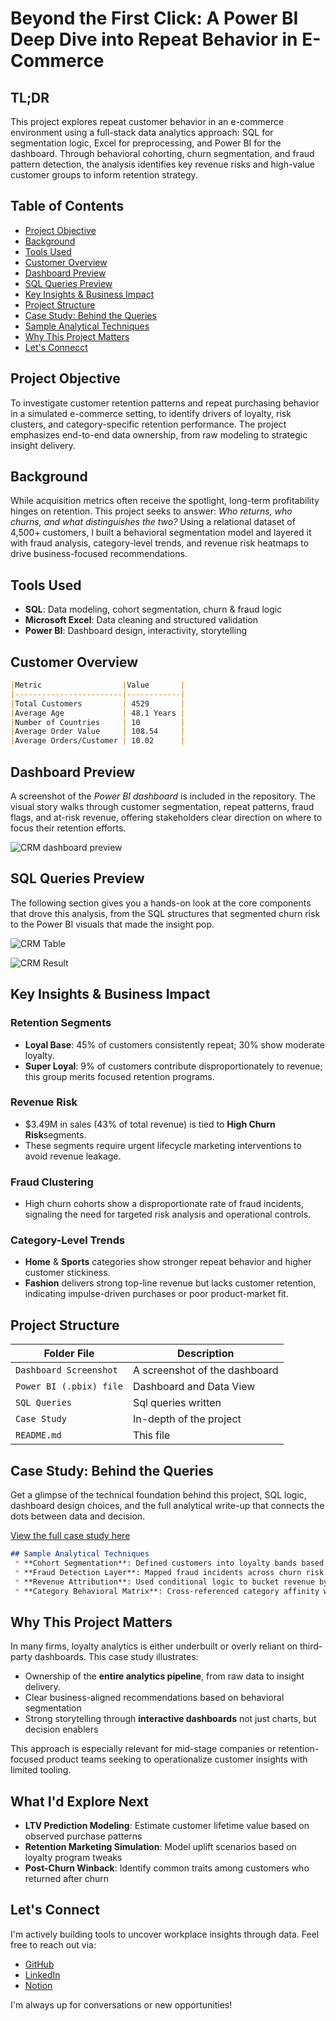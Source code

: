 # Beyond the First Click: A Power BI Deep Dive into Repeat Behavior in E-Commerce

## TL;DR
This project explores repeat customer behavior in an e-commerce environment using a full-stack data analytics approach: SQL for segmentation logic, Excel for preprocessing, and Power BI for the dashboard. Through behavioral cohorting, churn segmentation, and fraud pattern detection, the analysis identifies key revenue risks and high-value customer groups to inform retention strategy.

## Table of Contents
 * [Project Objective](#project-objective)
 * [Background](#background)
 * [Tools Used](#tools-used)
 * [Customer Overview](#customer-overview)
 * [Dashboard Preview](#dashboard-preview)
 * [SQL Queries Preview](#sql-queries-preview)
 * [Key Insights & Business Impact](#key-insights--business-impact)
 * [Project Structure](#project-structure)
 * [Case Study: Behind the Queries](#case-study-behind-the-queries)
 * [Sample Analytical Techniques](#sample-analytical-techniques)
 * [Why This Project Matters](#why-this-project-matters)
 * [Let's Connecct](#lets-connect)

## Project Objective
To investigate customer retention patterns and repeat purchasing behavior in a simulated e-commerce setting, to identify drivers of loyalty, risk clusters, and category-specific retention performance. The project emphasizes end-to-end data ownership, from raw modeling to strategic insight delivery.

## Background
While acquisition metrics often receive the spotlight, long-term profitability hinges on retention. This project seeks to answer: 
*Who returns, who churns, and what distinguishes the two?*
Using a relational dataset of 4,500+ customers, I built a behavioral segmentation model and layered it with fraud analysis, category-level trends, and revenue risk heatmaps to drive business-focused recommendations. 

## Tools Used
 * **SQL**: Data modeling, cohort segmentation, churn & fraud logic
 * **Microsoft Excel**: Data cleaning and structured validation
 * **Power BI**: Dashboard design, interactivity, storytelling

## Customer Overview
```markdown
|Metric                  |Value       |
|------------------------|------------|
|Total Customers         | 4529       |
|Average Age             | 48.1 Years |
|Number of Countries     | 10         |
|Average Order Value     | 108.54     |
|Average Orders/Customer | 10.02      |
```
## Dashboard Preview
A screenshot of the *Power BI dashboard* is included in the repository. The visual story walks through customer segmentation, repeat patterns, fraud flags, and at-risk revenue, offering stakeholders clear direction on where to focus their retention efforts. 

![CRM dashboard preview](crm_dashboard_preview.png)

## SQL Queries Preview
The following section gives you a hands-on look at the core components that drove this analysis, from the SQL structures that segmented churn risk to the Power BI visuals that made the insight pop.

![CRM Table](crm_table.png)

![CRM Result](crm_result.png)

## Key Insights & Business Impact
### Retention Segments
 * **Loyal Base**: 45% of customers consistently repeat; 30% show moderate loyalty.
 * **Super Loyal**: 9% of customers contribute disproportionately to revenue; this group merits focused retention programs.

### Revenue Risk
 * $3.49M in sales (43% of total revenue) is tied to **High Churn Risk**segments.
 * These segments require urgent lifecycle marketing interventions to avoid revenue leakage.

### Fraud Clustering
 * High churn cohorts show a disproportionate rate of fraud incidents, signaling the need for targeted risk analysis and operational controls.

### Category-Level Trends
 * **Home** & **Sports** categories show stronger repeat behavior and higher customer stickiness.
 * **Fashion** delivers strong top-line revenue but lacks customer retention, indicating impulse-driven purchases or poor product-market fit. 

## Project Structure 

|Folder File                  | Description                   |
|-----------------------------|-------------------------------|
| `Dashboard Screenshot`      | A screenshot of the dashboard |
| `Power BI (.pbix) file`     | Dashboard and Data View       |
| `SQL Queries`               | Sql queries written           |
| `Case Study`                | In-depth of the project       |
| `README.md`                 | This file                     |

## Case Study: Behind the Queries
Get a glimpse of the technical foundation behind this project, SQL logic, dashboard design choices, and the full analytical write-up that connects the dots between data and decision.

[View the full case study here](https://docs.google.com/document/d/1QslwGDxt7Uj1MzdJjwGdME_j7KGeKJMZOj6Lu6rDnZg/edit?usp=sharing)

```markdown
## Sample Analytical Techniques
 * **Cohort Segmentation**: Defined customers into loyalty bands based on recency and frequency logic via SQL.
 * **Fraud Detection Layer**: Mapped fraud incidents across churn risk levels to assess correlation.
 * **Revenue Attribution**: Used conditional logic to bucket revenue by customer behavior for financial modeling.
 * **Category Behavioral Matrix**: Cross-referenced category affinity with loyalty scores to guide merchandising decisions.
```

## Why This Project Matters
In many firms, loyalty analytics is either underbuilt or overly reliant on third-party dashboards. This case study illustrates: 
 * Ownership of the **entire analytics pipeline**, from raw data to insight delivery.
 * Clear business-aligned recommendations based on behavioral segmentation
 * Strong storytelling through **interactive dashboards** not just charts, but decision enablers

This approach is especially relevant for mid-stage companies or retention-focused product teams seeking to operationalize customer insights with limited tooling. 

## What I'd Explore Next
 * **LTV Prediction Modeling**: Estimate customer lifetime value based on observed purchase patterns
 * **Retention Marketing Simulation**: Model uplift scenarios based on loyalty program tweaks
 * **Post-Churn Winback**: Identify common traits among customers who returned after churn

## Let's Connect
I'm actively building tools to uncover workplace insights through data. Feel free to reach out via: 
* [GitHub](https://github.com/Shrey0561)
* [LinkedIn](https://www.linkedin.com/in/shreya-srinath-879a66205/)
* [Notion](https://www.notion.so/Data-Analyst-Portfolio-221ebe151fdd801e9445e32590b67758?source=copy_link)

I'm always up for conversations or new opportunities!

